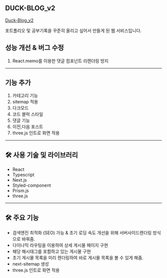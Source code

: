 ## DUCK-BLOG_v2

[Duck-Blog_v2](https://duck-blog-v2-duck-98.vercel.app/)

포트폴리오 및 공부기록을 꾸준히 올리고 싶어서 만들게 된 웹 서비스입니다.

## 성능 개선 & 버그 수정

1. React.memo를 이용한 댓글 컴포넌트 리렌더링 방지

---

## 기능 추가

1. 카테고리 기능
2. sitemap 적용
3. 다크모드
4. 코드 블럭 스타일
5. 댓글 기능
6. 이전,다음 포스트
7. three.js 인트로 화면 적용

---

## 🛠️ 사용 기술 및 라이브러리

- React
- Typescript
- Next.js
- Styled-component
- Prism.js
- three.js

---

## 🛠️ 주요 기능

- 검색엔진 최적화 (SEO) 가능 & 초기 로딩 속도 개선을 위해 서버사이드렌더링 방식으로 바꿔줌.
- 다이나믹 라우팅을 이용하여 상세 게시물 페이지 구현
- 해당 해시태그를 포함하고 있는 게시물 구현
- 초기 게시물 목록을 미리 렌더링하여 바로 게시물 목록을 볼 수 있게 해줌.
- next-sitemap 생성
- three.js 인트로 화면 적용

#
